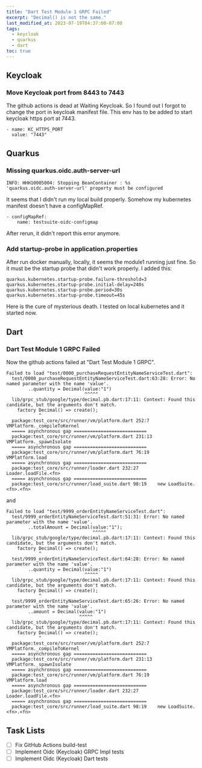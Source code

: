 ```yaml
---
title: "Dart Test Module 1 GRPC Failed"
excerpt: "Decimal() is not the same."
last_modified_at: 2023-07-19T04:37:00-07:00
tags: 
  - keycloak
  - quarkus
  - dart
toc: true
---
```


## Keycloak
### Move Keycloak port from 8443 to 7443
The github actions is dead at Waiting Keycloak. So I found out I forgot to change the port in keycloak manifest file. This env has to be added to start keycloak https port at 7443.

```
- name: KC_HTTPS_PORT
  value: "7443"
```

## Quarkus
### Missing quarkus.oidc.auth-server-url
```
INFO: HHH10005004: Stopping BeanContainer : %s
'quarkus.oidc.auth-server-url' property must be configured
```
It seems that I didn't run my local build properly. Somehow my kubernetes manifest doesn't have a configMapRef.
```
- configMapRef:
    name: testsuite-oidc-configmap
```
After rerun, it didn't report this error anymore.

### Add startup-probe in application.properties
After run docker manually, locally, it seems the module1 running just fine. So it must be the startup probe that didn't work properly. I added this:

```
quarkus.kubernetes.startup-probe.failure-threshold=3
quarkus.kubernetes.startup-probe.initial-delay=240s
quarkus.kubernetes.startup-probe.period=30s
quarkus.kubernetes.startup-probe.timeout=45s
```
Here is the cure of mysterious death. I tested on local kubernetes and it started now.

## Dart
### Dart Test Module 1 GRPC Failed
Now the github actions failed at "Dart Test Module 1 GRPC".

```
Failed to load "test/0000_purchaseRequestEntityNameServiceTest.dart":
  test/0000_purchaseRequestEntityNameServiceTest.dart:63:28: Error: No named parameter with the name 'value'.
        ..quantity = Decimal(value:"1")
                             ^^^^^
  lib/grpc_stub/google/type/decimal.pb.dart:17:11: Context: Found this candidate, but the arguments don't match.
    factory Decimal() => create();
            ^
  package:test_core/src/runner/vm/platform.dart 252:7   VMPlatform._compileToKernel
  ===== asynchronous gap ===========================
  package:test_core/src/runner/vm/platform.dart 231:13  VMPlatform._spawnIsolate
  ===== asynchronous gap ===========================
  package:test_core/src/runner/vm/platform.dart 76:19   VMPlatform.load
  ===== asynchronous gap ===========================
  package:test_core/src/runner/loader.dart 232:27       Loader.loadFile.<fn>
  ===== asynchronous gap ===========================
  package:test_core/src/runner/load_suite.dart 98:19    new LoadSuite.<fn>.<fn>
```
and 
```
Failed to load "test/9999_orderEntityNameServiceTest.dart":
  test/9999_orderEntityNameServiceTest.dart:51:31: Error: No named parameter with the name 'value'.
        ..totalAmount = Decimal(value:"1");
                                ^^^^^
  lib/grpc_stub/google/type/decimal.pb.dart:17:11: Context: Found this candidate, but the arguments don't match.
    factory Decimal() => create();
            ^
  test/9999_orderEntityNameServiceTest.dart:64:28: Error: No named parameter with the name 'value'.
        ..quantity = Decimal(value:"1")
                             ^^^^^
  lib/grpc_stub/google/type/decimal.pb.dart:17:11: Context: Found this candidate, but the arguments don't match.
    factory Decimal() => create();
            ^
  test/9999_orderEntityNameServiceTest.dart:65:26: Error: No named parameter with the name 'value'.
        ..amount = Decimal(value:"1")
                           ^^^^^
  lib/grpc_stub/google/type/decimal.pb.dart:17:11: Context: Found this candidate, but the arguments don't match.
    factory Decimal() => create();
            ^
  package:test_core/src/runner/vm/platform.dart 252:7   VMPlatform._compileToKernel
  ===== asynchronous gap ===========================
  package:test_core/src/runner/vm/platform.dart 231:13  VMPlatform._spawnIsolate
  ===== asynchronous gap ===========================
  package:test_core/src/runner/vm/platform.dart 76:19   VMPlatform.load
  ===== asynchronous gap ===========================
  package:test_core/src/runner/loader.dart 232:27       Loader.loadFile.<fn>
  ===== asynchronous gap ===========================
  package:test_core/src/runner/load_suite.dart 98:19    new LoadSuite.<fn>.<fn>
  ```
## Task Lists

- [ ] Fix GitHub Actions build-test
- [ ] Implement Oidc (Keycloak) GRPC Impl tests
- [ ] Implement Oidc (Keycloak) Dart tests